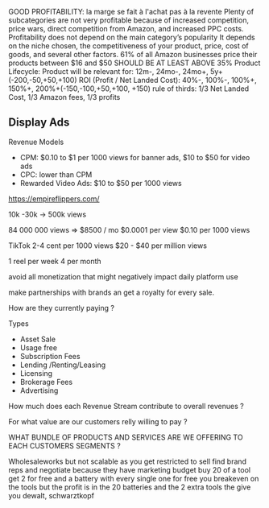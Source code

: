 GOOD PROFITABILITY: la marge se fait à l'achat pas à la revente
Plenty of subcategories are not very profitable because of increased competition, price wars, direct competition from Amazon, and increased PPC costs.
Profitability does not depend on the main category’s popularity It depends on the niche chosen, the competitiveness of your product, price, cost of goods, and several other factors.
61% of all Amazon businesses price their products between $16 and $50
SHOULD BE AT LEAST ABOVE 35%
Product Lifecycle: Product will be relevant for: 12m-, 24mo-, 24mo+, 5y+(-200,-50,+50,+100)
ROI (Profit / Net Landed Cost): 40%-, 100%-, 100%+, 150%+, 200%+(-150,-100,+50,+100, +150)
rule of thirds: 1/3 Net Landed Cost, 1/3 Amazon fees, 1/3 profits





## Display Ads

Revenue Models

- CPM:  $0.10 to $1 per 1000 views for banner ads, $10 to $50 for video ads
- CPC: lower than CPM
- Rewarded Video Ads: $10 to $50 per 1000 views


https://empireflippers.com/


10k -30k  -> 500k views

84 000 000 views
=> $8500 / mo
$0.0001 per view
$0.10 per 1000 views

TikTok 2-4 cent per 1000 views
$20 - $40 per million views

1 reel per week
4 per month



avoid all monetization that might negatively impact daily platform use

make partnerships with brands an get a royalty for every sale.

How are they currently paying ?

Types
+ Asset Sale
+ Usage free
+ Subscription Fees
+ Lending /Renting/Leasing
+ Licensing
+ Brokerage Fees
+ Advertising


How much does each Revenue Stream contribute to overall revenues ?

For what value are our customers relly willing to pay ?

WHAT BUNDLE OF PRODUCTS AND SERVICES ARE WE OFFERING TO EACH CUSTOMERS SEGMENTS ?


Wholesaleworks but not scalable as you get restricted to sell
find brand reps and negotiate because they have marketing budget
buy 20 of a tool get 2 for free and a battery with every single one for free
you breakeven on the tools but
the profit is in the 20 batteries and the 2 extra tools the give you
dewalt, schwarztkopf
